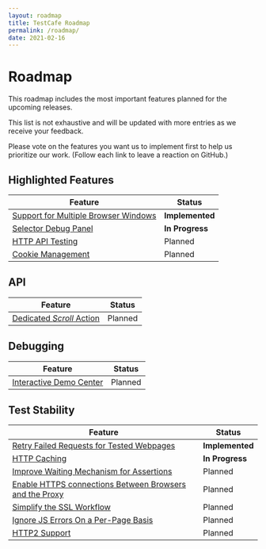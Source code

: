 ```yaml
---
layout: roadmap
title: TestCafe Roadmap
permalink: /roadmap/
date: 2021-02-16
---
```

# Roadmap

This roadmap includes the most important features planned for the upcoming releases.

This list is not exhaustive and will be updated with more entries as we receive your feedback.

Please vote on the features you want us to implement first to help us prioritize our work. (Follow each link to leave a reaction on GitHub.)

## Highlighted Features

Feature                                                                                           | Status
------------------------------------------------------------------------------------------------- | -------------------
[Support for Multiple Browser Windows](https://github.com/DevExpress/testcafe/issues/912)          | **Implemented**
[Selector Debug Panel](https://github.com/DevExpress/testcafe/issues/3244)                        | **In Progress**
[HTTP API Testing](https://github.com/DevExpress/testcafe/issues/4288)                            | Planned
[Cookie Management](https://github.com/DevExpress/testcafe/issues/5964)                           | Planned

## API

Feature                                                                                           | Status
------------------------------------------------------------------------------------------------- | -------------------
[Dedicated *Scroll* Action](https://github.com/DevExpress/testcafe/issues/5965)                   | Planned

## Debugging

Feature                                                                                           | Status
------------------------------------------------------------------------------------------------- | -------------------
[Interactive Demo Center](https://github.com/DevExpress/testcafe/issues/5966)                     | Planned

## Test Stability

Feature                                                                                           | Status
------------------------------------------------------------------------------------------------- | -------------------
[Retry Failed Requests for Tested Webpages](https://github.com/DevExpress/testcafe/pull/5738)     | **Implemented**
[HTTP Caching](https://github.com/DevExpress/testcafe-hammerhead/issues/863)                      | **In Progress**
[Improve Waiting Mechanism for Assertions](https://github.com/DevExpress/testcafe/issues/5967)    | Planned
[Enable HTTPS connections Between Browsers and the Proxy](https://github.com/DevExpress/testcafe/issues/5974)| Planned
[Simplify the SSL Workflow](https://github.com/DevExpress/testcafe/issues/5973)              | Planned
[Ignore JS Errors On a Per-Page Basis](https://github.com/DevExpress/testcafe/issues/2775)              | Planned
[HTTP2 Support](https://github.com/DevExpress/testcafe-hammerhead/issues/1960)                    | Planned

